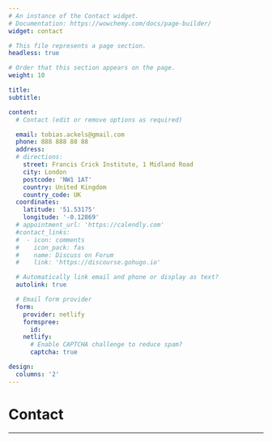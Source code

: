 ```yaml
---
# An instance of the Contact widget.
# Documentation: https://wowchemy.com/docs/page-builder/
widget: contact

# This file represents a page section.
headless: true

# Order that this section appears on the page.
weight: 10

title:
subtitle:

content:
  # Contact (edit or remove options as required)

  email: tobias.ackels@gmail.com
  phone: 888 888 88 88
  address:
  # directions: 
    street: Francis Crick Institute, 1 Midland Road
    city: London
    postcode: 'NW1 1AT'
    country: United Kingdom
    country_code: UK
  coordinates:
    latitude: '51.53175'
    longitude: '-0.12869'
  # appointment_url: 'https://calendly.com'
  #contact_links:
  #  - icon: comments
  #    icon_pack: fas
  #    name: Discuss on Forum
  #    link: 'https://discourse.gohugo.io'

  # Automatically link email and phone or display as text?
  autolink: true

  # Email form provider
  form:
    provider: netlify
    formspree:
      id:
    netlify:
      # Enable CAPTCHA challenge to reduce spam?
      captcha: true

design:
  columns: '2'
---
```


# Contact 

--- 

<!---
If you want to learn more about the lab, please get in touch by filling the form below! 
---!>
